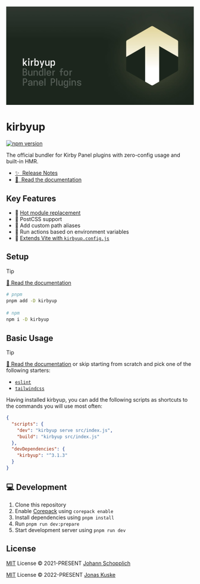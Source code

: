 [![kirbyup](./docs/public/og.jpg)](https://kirbyup.byjohann.dev)

# kirbyup

[![npm version](https://img.shields.io/npm/v/kirbyup?color=a1b858&label=)](https://www.npmjs.com/package/kirbyup)

The official bundler for Kirby Panel plugins with zero-config usage and built-in HMR.

- [✨ &nbsp;Release Notes](https://github.com/johannschopplich/kirbyup/releases)
- [📖 &nbsp;Read the documentation](https://kirbyup.byjohann.dev)

## Key Features

- 🔄 [Hot module replacement](https://kirbyup.byjohann.dev/guide/getting-started.html#development)
- 🎒 PostCSS support
- 🧭 Add custom path aliases
- 🔌 Run actions based on environment variables
- 🦔 [Extends Vite with `kirbyup.config.js`](https://kirbyup.byjohann.dev/guide/config-file)

## Setup

> [!TIP]
> [📖 Read the documentation](https://kirbyup.byjohann.dev)

```bash
# pnpm
pnpm add -D kirbyup

# npm
npm i -D kirbyup
```

## Basic Usage

> [!TIP]
> [📖 Read the documentation](https://kirbyup.byjohann.dev) or skip starting from scratch and pick one of the following starters:
> - [`eslint`](./examples/eslint)
> - [`tailwindcss`](./examples/tailwindcss)

Having installed kirbyup, you can add the following scripts as shortcuts to the commands you will use most often:

```json
{
  "scripts": {
    "dev": "kirbyup serve src/index.js",
    "build": "kirbyup src/index.js"
  },
  "devDependencies": {
    "kirbyup": "^3.1.3"
  }
}
```

## 💻 Development

1. Clone this repository
2. Enable [Corepack](https://github.com/nodejs/corepack) using `corepack enable`
3. Install dependencies using `pnpm install`
4. Run `pnpm run dev:prepare`
5. Start development server using `pnpm run dev`

## License

[MIT](./LICENSE) License © 2021-PRESENT [Johann Schopplich](https://github.com/johannschopplich)

[MIT](./LICENSE) License © 2022-PRESENT [Jonas Kuske](https://github.com/jonaskuske)
